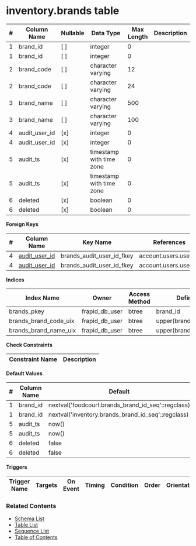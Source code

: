 # inventory.brands table



| # | Column Name | Nullable | Data Type | Max Length | Description |
| --- | --- | --- | --- | --- | --- |
| 1 | brand_id | [ ] | integer | 0 |  |
| 1 | brand_id | [ ] | integer | 0 |  |
| 2 | brand_code | [ ] | character varying | 12 |  |
| 2 | brand_code | [ ] | character varying | 24 |  |
| 3 | brand_name | [ ] | character varying | 500 |  |
| 3 | brand_name | [ ] | character varying | 100 |  |
| 4 | audit_user_id | [x] | integer | 0 |  |
| 4 | audit_user_id | [x] | integer | 0 |  |
| 5 | audit_ts | [x] | timestamp with time zone | 0 |  |
| 5 | audit_ts | [x] | timestamp with time zone | 0 |  |
| 6 | deleted | [x] | boolean | 0 |  |
| 6 | deleted | [x] | boolean | 0 |  |



**Foreign Keys**

| # | Column Name | Key Name | References |
| --- | --- | --- | --- |
| 4 | [audit_user_id](../account/users.md) | brands_audit_user_id_fkey | account.users.user_id |
| 4 | [audit_user_id](../account/users.md) | brands_audit_user_id_fkey | account.users.user_id |



**Indices**

| Index Name | Owner | Access Method | Definition | Description |
| --- | --- | --- | --- | --- |
| brands_pkey | frapid_db_user | btree | brand_id |  |
| brands_brand_code_uix | frapid_db_user | btree | upper(brand_code::text) |  |
| brands_brand_name_uix | frapid_db_user | btree | upper(brand_name::text) |  |



**Check Constraints**

| Constraint Name | Description |
| --- | --- |



**Default Values**

| # | Column Name | Default |
| --- | --- | --- |
| 1 | brand_id | nextval('foodcourt.brands_brand_id_seq'::regclass) |
| 1 | brand_id | nextval('inventory.brands_brand_id_seq'::regclass) |
| 5 | audit_ts | now() |
| 5 | audit_ts | now() |
| 6 | deleted | false |
| 6 | deleted | false |


**Triggers**

| Trigger Name | Targets | On Event | Timing | Condition | Order | Orientation | Description |
| --- | --- | --- | --- | --- | --- | --- | --- |


### Related Contents
* [Schema List](../../schemas.md)
* [Table List](../../tables.md)
* [Sequence List](../../sequences.md)
* [Table of Contents](../../README.md)
